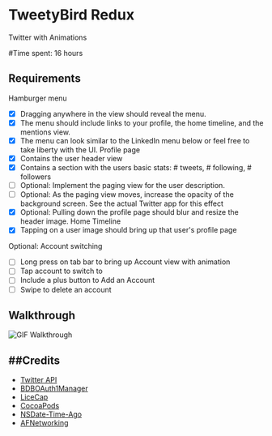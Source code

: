 TweetyBird Redux
==========

Twitter with Animations

#Time spent: 
16 hours


## Requirements
Hamburger menu
* [x] Dragging anywhere in the view should reveal the menu.
* [x] The menu should include links to your profile, the home timeline, and the mentions view.
* [x] The menu can look similar to the LinkedIn menu below or feel free to take liberty with the UI.
Profile page
* [x] Contains the user header view
* [x] Contains a section with the users basic stats: # tweets, # following, # followers
* [ ] Optional: Implement the paging view for the user description.
* [ ] Optional: As the paging view moves, increase the opacity of the background screen. See the actual Twitter app for this effect
* [x] Optional: Pulling down the profile page should blur and resize the header image.
Home Timeline
* [x] Tapping on a user image should bring up that user's profile page

Optional: Account switching
* [ ] Long press on tab bar to bring up Account view with animation
* [ ] Tap account to switch to
* [ ] Include a plus button to Add an Account
* [ ] Swipe to delete an account

## Walkthrough
![GIF Walkthrough](TweetyBird.gif)

##Credits
---------
* [Twitter API](http://developer.rottentomatoes.com/docs)
* [BDBOAuth1Manager](https://github.com/bdbergeron/BDBOAuth1Manager)
* [LiceCap](http://www.cockos.com/licecap/)
* [CocoaPods](https://github.com/cocoapods/cocoapods)
* [NSDate-Time-Ago](https://github.com/nikilster/NSDate-Time-Ago)
* [AFNetworking](https://github.com/AFNetworking/AFNetworking)

